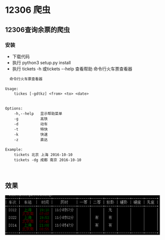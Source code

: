 # 12306 爬虫
## 12306查询余票的爬虫
### 安装
- 下载代码
- 执行 python3 setup.py install
- 执行 tickets -h 或tickets --help 查看帮助
命令行火车票查看器

```
  命令行火车票查看器

Usage:
    tickes [-gdtkz] <from> <to> <date>


Options:
    -h,--help   显示帮助菜单
    -g          高铁
    -d          动车
    -t          特快
    -k          快速
    -z          直达

Example:
    tickets 北京 上海 2016-10-10
    tickets -dg 成都 南京 2016-10-10
```
    
## 效果

![效果](/image/01.png)
